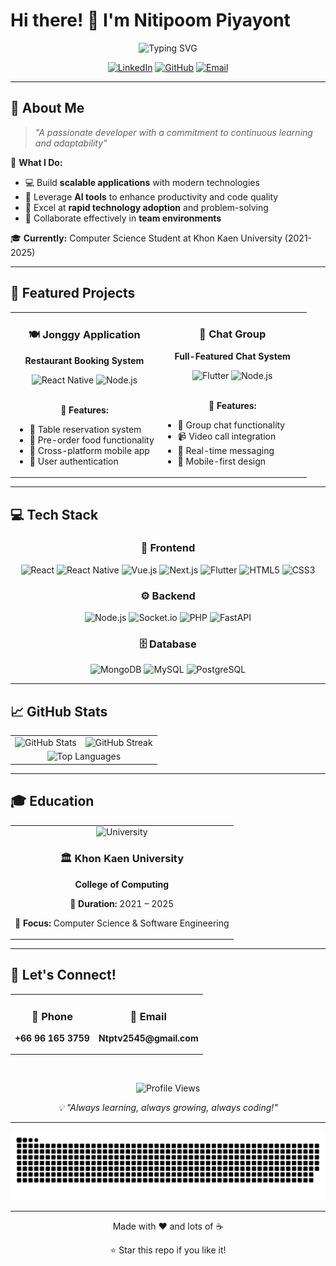 # Hi there! 👋 I'm **Nitipoom Piyayont**

<div align="center">
  
  ![Typing SVG](https://readme-typing-svg.herokuapp.com?font=Fira+Code&weight=600&size=28&duration=3000&pause=1000&color=36BCF7&center=true&vCenter=true&random=false&width=600&height=80&lines=Full+Stack+Developer;AI+Enthusiast;Continuous+Learner;Problem+Solver)
  
  [![LinkedIn](https://img.shields.io/badge/LinkedIn-0077B5?style=for-the-badge&logo=linkedin&logoColor=white)](https://linkedin.com/in/nitipoom-piyayont)
  [![GitHub](https://img.shields.io/badge/GitHub-100000?style=for-the-badge&logo=github&logoColor=white)](https://github.com/yourusername)
  [![Email](https://img.shields.io/badge/Email-D14836?style=for-the-badge&logo=gmail&logoColor=white)](mailto:Ntptv2545@gmail.com)
  
</div>

---

## 🚀 **About Me**

> *"A passionate developer with a commitment to continuous learning and adaptability"*

🎯 **What I Do:**
- 💻 Build **scalable applications** with modern technologies
- 🤖 Leverage **AI tools** to enhance productivity and code quality
- 🔧 Excel at **rapid technology adoption** and problem-solving
- 🤝 Collaborate effectively in **team environments**

🎓 **Currently:** Computer Science Student at Khon Kaen University (2021-2025)

---

## 🌟 **Featured Projects**

<div align="center">
  
  <table>
    <tr>
      <td align="center" width="50%">
        <h3>🍽️ Jonggy Application</h3>
        <p><strong>Restaurant Booking System</strong></p>
        <img src="https://img.shields.io/badge/React_Native-20232A?style=for-the-badge&logo=react&logoColor=61DAFB" alt="React Native">
        <img src="https://img.shields.io/badge/Node.js-339933?style=for-the-badge&logo=nodedotjs&logoColor=white" alt="Node.js">
        <br><br>
        <p>🎯 <strong>Features:</strong></p>
        <ul align="left">
          <li>📅 Table reservation system</li>
          <li>🍔 Pre-order food functionality</li>
          <li>📱 Cross-platform mobile app</li>
          <li>🔐 User authentication</li>
        </ul>
      </td>
      <td align="center" width="50%">
        <h3>💬 Chat Group</h3>
        <p><strong>Full-Featured Chat System</strong></p>
        <img src="https://img.shields.io/badge/Flutter-02569B?style=for-the-badge&logo=flutter&logoColor=white" alt="Flutter">
        <img src="https://img.shields.io/badge/Node.js-339933?style=for-the-badge&logo=nodedotjs&logoColor=white" alt="Node.js">
        <br><br>
        <p>🎯 <strong>Features:</strong></p>
        <ul align="left">
          <li>👥 Group chat functionality</li>
          <li>📹 Video call integration</li>
          <li>🔄 Real-time messaging</li>
          <li>📱 Mobile-first design</li>
        </ul>
      </td>
    </tr>
  </table>
  
</div>

---

## 💻 **Tech Stack**

<div align="center">

### 🎨 **Frontend**
![React](https://img.shields.io/badge/React-20232A?style=for-the-badge&logo=react&logoColor=61DAFB)
![React Native](https://img.shields.io/badge/React_Native-20232A?style=for-the-badge&logo=react&logoColor=61DAFB)
![Vue.js](https://img.shields.io/badge/Vue.js-35495E?style=for-the-badge&logo=vuedotjs&logoColor=4FC08D)
![Next.js](https://img.shields.io/badge/Next.js-000000?style=for-the-badge&logo=nextdotjs&logoColor=white)
![Flutter](https://img.shields.io/badge/Flutter-02569B?style=for-the-badge&logo=flutter&logoColor=white)
![HTML5](https://img.shields.io/badge/HTML5-E34F26?style=for-the-badge&logo=html5&logoColor=white)
![CSS3](https://img.shields.io/badge/CSS3-1572B6?style=for-the-badge&logo=css3&logoColor=white)

### ⚙️ **Backend**
![Node.js](https://img.shields.io/badge/Node.js-339933?style=for-the-badge&logo=nodedotjs&logoColor=white)
![Socket.io](https://img.shields.io/badge/Socket.io-010101?style=for-the-badge&logo=socketdotio&logoColor=white)
![PHP](https://img.shields.io/badge/PHP-777BB4?style=for-the-badge&logo=php&logoColor=white)
![FastAPI](https://img.shields.io/badge/FastAPI-009688?style=for-the-badge&logo=fastapi&logoColor=white)

### 🗄️ **Database**
![MongoDB](https://img.shields.io/badge/MongoDB-4EA94B?style=for-the-badge&logo=mongodb&logoColor=white)
![MySQL](https://img.shields.io/badge/MySQL-00000F?style=for-the-badge&logo=mysql&logoColor=white)
![PostgreSQL](https://img.shields.io/badge/PostgreSQL-316192?style=for-the-badge&logo=postgresql&logoColor=white)

</div>

---

## 📈 **GitHub Stats**

<div align="center">
  
  <table>
    <tr>
      <td>
        <img src="https://github-readme-stats.vercel.app/api?username=yourusername&show_icons=true&theme=tokyonight&hide_border=true&count_private=true" alt="GitHub Stats">
      </td>
      <td>
        <img src="https://github-readme-streak-stats.herokuapp.com/?user=yourusername&theme=tokyonight&hide_border=true" alt="GitHub Streak">
      </td>
    </tr>
    <tr>
      <td colspan="2" align="center">
        <img src="https://github-readme-stats.vercel.app/api/top-langs/?username=yourusername&layout=compact&theme=tokyonight&hide_border=true&langs_count=8" alt="Top Languages">
      </td>
    </tr>
  </table>
  
</div>

---

## 🎓 **Education**

<div align="center">
  
  <table>
    <tr>
      <td align="center">
        <img src="https://img.shields.io/badge/University-Khon_Kaen_University-blue?style=for-the-badge&logo=university&logoColor=white" alt="University">
        <br>
        <h3>🏛️ Khon Kaen University</h3>
        <p><strong>College of Computing</strong></p>
        <p>📅 <strong>Duration:</strong> 2021 – 2025</p>
        <p>🎯 <strong>Focus:</strong> Computer Science & Software Engineering</p>
      </td>
    </tr>
  </table>
  
</div>

---

## 🤝 **Let's Connect!**

<div align="center">
  
  <table>
    <tr>
      <td align="center">
        <h3>📱 Phone</h3>
        <p><strong>+66 96 165 3759</strong></p>
      </td>
      <td align="center">
        <h3>📧 Email</h3>
        <p><strong>Ntptv2545@gmail.com</strong></p>
      </td>
    </tr>
  </table>
  
  <br>
  
  <p>
    <img src="https://komarev.com/ghpvc/?username=yourusername&label=Profile%20Views&color=0e75b6&style=flat-square" alt="Profile Views">
  </p>
  
  <p>
    <em>💡 "Always learning, always growing, always coding!"</em>
  </p>
  
</div>

---

<div align="center">
  <img src="https://raw.githubusercontent.com/platane/platane/output/github-contribution-grid-snake.svg" alt="Snake Game">
</div>

---

<div align="center">
  <p>Made with ❤️ and lots of ☕</p>
  <p>⭐ Star this repo if you like it!</p>
</div>
